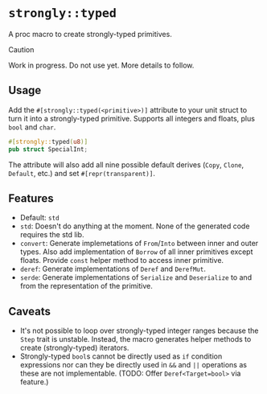 # `strongly::typed`

A proc macro to create strongly-typed primitives.

> [!CAUTION]
> Work in progress. Do not use yet. More details to follow.

## Usage

Add the `#[strongly::typed(<primitive>)]` attribute to your unit struct to turn
it into a strongly-typed primitive. Supports all integers and floats, plus
`bool` and `char`.

```rust
#[strongly::typed(u8)]
pub struct SpecialInt;
```

The attribute will also add all nine possible default derives (`Copy`, `Clone`,
`Default`, etc.) and set `#[repr(transparent)]`.

## Features

* Default: `std`
* `std`: Doesn't do anything at the moment. None of the generated code requires
  the std lib.
* `convert`: Generate implemetations of `From`/`Into` between inner and outer
  types. Also add implementation of `Borrow` of all inner primitives except
  floats. Provide `const` helper method to access inner primitive.
* `deref`: Generate implementations of `Deref` and `DerefMut`.
* `serde`: Generate implementations of `Serialize` and `Deserialize` to and from
  the representation of the primitive.

## Caveats

* It's not possible to loop over strongly-typed integer ranges because the
  `Step` trait is unstable. Instead, the macro generates helper methods to
  create (strongly-typed) iterators.
* Strongly-typed `bool`s cannot be directly used as `if` condition expressions
  nor can they be directly used in `&&` and `||` operations as these are not
  implementable. (TODO: Offer `Deref<Target=bool>` via feature.)

